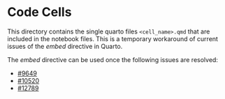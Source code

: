 # Code Cells

This directory contains the single quarto files `<cell_name>.qmd` that are included in the notebook files. This is a temporary workaround of current issues of the *embed* directive in Quarto.

The *embed* directive can be used once the following issues are resolved:

- [#9649](https://github.com/quarto-dev/quarto-cli/issues/9649)
- [#10520](https://github.com/quarto-dev/quarto-cli/issues/10520)
- [#12789](https://github.com/quarto-dev/quarto-cli/issues/12789)
